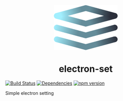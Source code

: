 <p align="center"><img alt="logo" src="./logo.png" width="200"></p>

<h1 align="center">electron-set</h1>

[![Build Status](https://travis-ci.com/seo-rii/electron-set.svg?branch=master)](https://travis-ci.com/seo-rii/electron-set)
[![Dependencies](https://david-dm.org/seo-rii/electron-set.svg)](https://david-dm.org/seo-rii/electron-set)
[![npm version](https://badge.fury.io/js/electron-set.svg)](https://badge.fury.io/js/electron-set)

Simple electron setting
